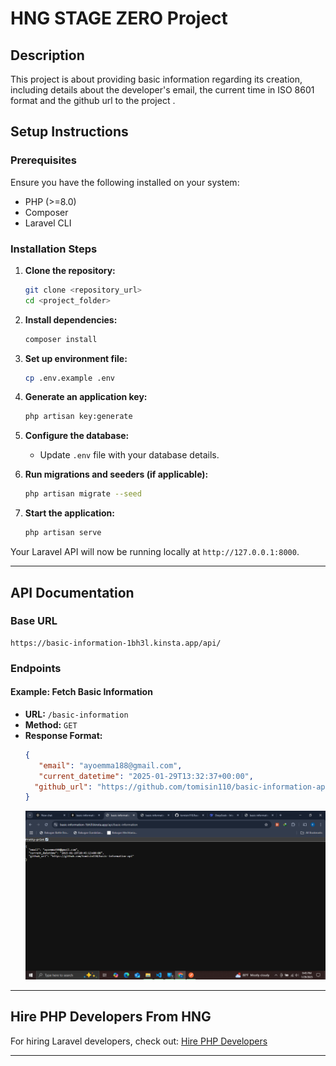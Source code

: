 # HNG STAGE ZERO Project

## Description
This project is about providing basic information regarding its creation, including details about the developer's email, the current time in ISO 8601 format and the github url to the project .

## Setup Instructions

### Prerequisites
Ensure you have the following installed on your system:
- PHP (>=8.0)
- Composer
- Laravel CLI

### Installation Steps

1. **Clone the repository:**
   ```bash
   git clone <repository_url>
   cd <project_folder>
   ```

2. **Install dependencies:**
   ```bash
   composer install
   ```

3. **Set up environment file:**
   ```bash
   cp .env.example .env
   ```

4. **Generate an application key:**
   ```bash
   php artisan key:generate
   ```

5. **Configure the database:**
   - Update `.env` file with your database details.

6. **Run migrations and seeders (if applicable):**
   ```bash
   php artisan migrate --seed
   ```

7. **Start the application:**
   ```bash
   php artisan serve
   ```

Your Laravel API will now be running locally at `http://127.0.0.1:8000`.

---

## API Documentation

### Base URL
```
https://basic-information-1bh3l.kinsta.app/api/
```

### Endpoints

#### Example: Fetch Basic Information
- **URL:** `/basic-information`
- **Method:** `GET`
- **Response Format:**
  ```json
  {
     "email": "ayoemma188@gmail.com",
     "current_datetime": "2025-01-29T13:32:37+00:00",
    "github_url": "https://github.com/tomisin110/basic-information-api",
  }
  ```
  ![Example Usage](./public/Screenshot%20(46).png)

---

## Hire PHP Developers From HNG

For hiring Laravel developers, check out:
[Hire PHP Developers](https://hng.tech/hire/php-developers)

---

